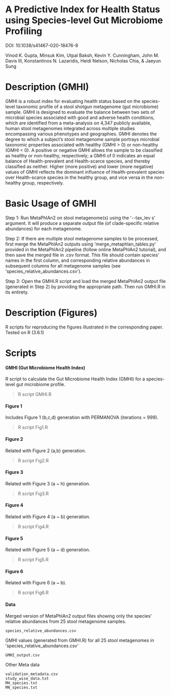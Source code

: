 A Predictive Index for Health Status using Species-level Gut Microbiome Profiling
=================================================================================
DOI: 10.1038/s41467-020-18476-8

Vinod K. Gupta, Minsuk Kim, Utpal Baksh, Kevin Y. Cunningham, John M. Davis III, Konstantinos N. Lazaridis, Heidi Nelson, Nicholas Chia, & Jaeyun Sung


# Description (GMHI)

GMHI is a robust index for evaluating health status based on the species-level taxonomic profile of a stool shotgun metagenome (gut microbiome) sample. GMHI is designed to evaluate the balance between two sets of microbial species associated with good and adverse health conditions, which are identified from a meta-analysis on 4,347 publicly available, human stool metagenomes integrated across multiple studies encompassing various phenotypes and geographies. GMHI denotes the degree to which a subject’s stool metagenome sample portrays microbial taxonomic properties associated with healthy (GMHI > 0) or non-healthy (GMHI < 0). A positive or negative GMHI allows the sample to be classified as healthy or non-healthy, respectively; a GMHI of 0 indicates an equal balance of Health-prevalent and Health-scarce species, and thereby classified as neither. Higher (more positive) and lower (more negative) values of GMHI reflects the dominant influence of Health-prevalent species over Health-scarce species in the healthy group, and vice versa in the non-healthy group, respectively.

# Basic Usage of GMHI

Step 1: Run MetaPhlAn2 on stool metagenome(s) using the '--tax_lev s' argument. It will produce a separate output file (of clade-specific relative abundances) for each metagenome.

Step 2: If there are multiple stool metagenome samples to be processed, first merge the MetaPhlAn2 outputs using 'merge_metaphlan_tables.py' provided in the MetaPhlAn2 pipeline (follow online MetaPhlAn2 tutorial), and then save the merged file in .csv format. This file should contain species' names in the first column, and corresponding relative abundances in subsequent columns for all metagenome samples (see 'species_relative_abundances.csv').

Step 3: Open the GMHI.R script and load the merged MetaPhlAn2 output file (generated in Step 2) by providing the appropriate path. Then run GMHI.R in its entirety.

# Description (Figures)

R scripts for reproducing the figures illustrated in the corresponding paper. Tested on R (3.6.1)

# Scripts

#### GMHI (Gut Microbiome Health Index)

R script to calculate the Gut Microbiome Health Index (GMHI) for a species-level gut microbiome profile.

>R script GMHI.R

#### Figure 1

Includes Figure 1 (b,c,d) generation with PERMANOVA (iterations = 999). 

>R script Fig1.R

#### Figure 2

Related with Figure 2 (a,b) generation. 

>R script Fig2.R

#### Figure 3

Related with Figure 3 (a ~ h) generation.

>R script Fig3.R

#### Figure 4

Related with Figure 4 (a ~ b) generation.

>R script Fig4.R

#### Figure 5

Related with Figure 5 (a ~ d) generation.

>R script Fig5.R

#### Figure 6

Related with Figure 6 (a ~ b).

>R script Fig6.R

#### Data

Merged version of MetaPhlAn2 output files showing only the species' relative abundances from 25 stool metagenome samples.
````
species_relative_abundances.csv
````
GMHI values (generated from GMHI.R) for all 25 stool metagenomes in 'species_relative_abundances.csv'
```
GMHI_output.csv
```
Other Meta data

```
validation_metadata.csv
study_wise_data.txt
MH_species.txt
MN_species.txt
```
